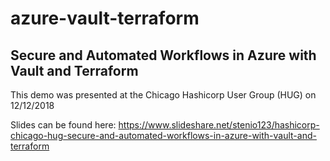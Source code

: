 # azure-vault-terraform

## Secure and Automated Workflows in Azure with Vault and Terraform

This demo was presented at the Chicago Hashicorp User Group (HUG) on 12/12/2018

Slides can be found here:
https://www.slideshare.net/stenio123/hashicorp-chicago-hug-secure-and-automated-workflows-in-azure-with-vault-and-terraform